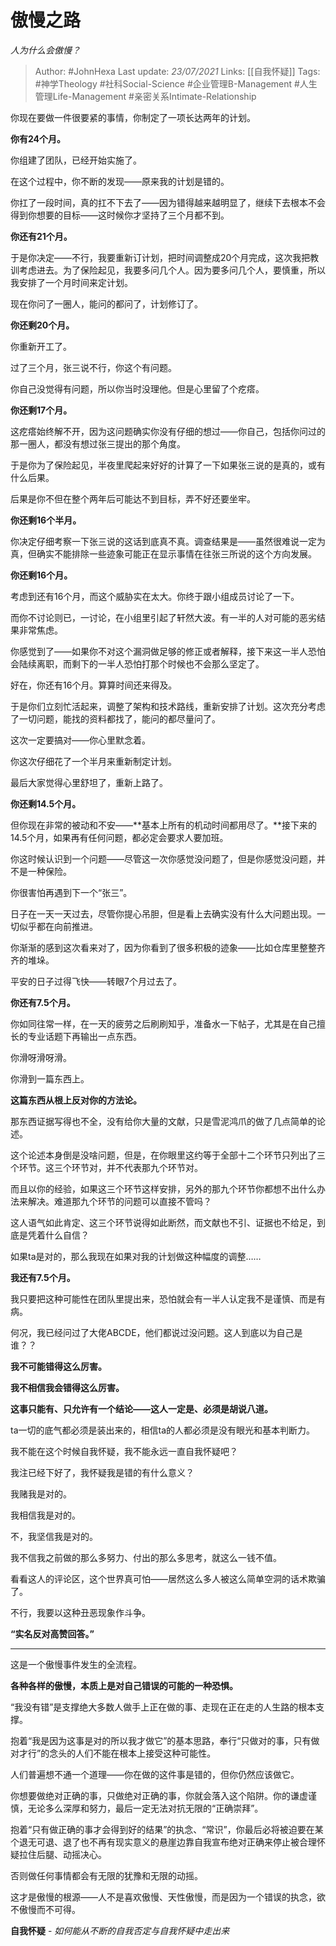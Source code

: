# 傲慢之路
*人为什么会傲慢？*

> Author: #JohnHexa
Last update: *23/07/2021* 
Links: [[自我怀疑]]
Tags: #神学Theology #社科Social-Science  #企业管理B-Management #人生管理Life-Management #亲密关系Intimate-Relationship 



你现在要做一件很要紧的事情，你制定了一项长达两年的计划。

**你有24个月。**

你组建了团队，已经开始实施了。

在这个过程中，你不断的发现——原来我的计划是错的。

你扛了一段时间，真的扛不下去了——因为错得越来越明显了，继续下去根本不会得到你想要的目标——这时候你才坚持了三个月都不到。

**你还有21个月。**

于是你决定——不行，我要重新订计划，把时间调整成20个月完成，这次我把教训考虑进去。为了保险起见，我要多问几个人。因为要多问几个人，要慎重，所以我安排了一个月时间来定计划。

现在你问了一圈人，能问的都问了，计划修订了。

**你还剩20个月。**

你重新开工了。

过了三个月，张三说不行，你这个有问题。

你自己没觉得有问题，所以你当时没理他。但是心里留了个疙瘩。

**你还剩17个月。**

这疙瘩始终解不开，因为这问题确实你没有仔细的想过——你自己，包括你问过的那一圈人，都没有想过张三提出的那个角度。

于是你为了保险起见，半夜里爬起来好好的计算了一下如果张三说的是真的，或有什么后果。

后果是你不但在整个两年后可能达不到目标，弄不好还要坐牢。

**你还剩16个半月。**

你决定仔细考察一下张三说的这话到底真不真。调查结果是——虽然很难说一定为真，但确实不能排除一些迹象可能正在显示事情在往张三所说的这个方向发展。

**你还剩16个月。**

考虑到还有16个月，而这个威胁实在太大。你终于跟小组成员讨论了一下。

而你不讨论则已，一讨论，在小组里引起了轩然大波。有一半的人对可能的恶劣结果非常焦虑。

你感觉到了——如果你不对这个漏洞做足够的修正或者解释，接下来这一半人恐怕会陆续离职，而剩下的一半人恐怕打那个时候也不会那么坚定了。

好在，你还有16个月。算算时间还来得及。

于是你们立刻忙活起来，调整了架构和技术路线，重新安排了计划。这次充分考虑了一切问题，能找的资料都找了，能问的都尽量问了。

这次一定要搞对——你心里默念着。

你这次仔细花了一个半月来重新制定计划。

最后大家觉得心里舒坦了，重新上路了。

**你还剩14.5个月。**

但你现在非常的被动和不安——**基本上所有的机动时间都用尽了。**接下来的14.5个月，如果再有任何问题，都必定会要求人要加班。

你这时候认识到一个问题——尽管这一次你感觉没问题了，但是你感觉没问题，并不是一种保险。

你很害怕再遇到下一个“张三”。

日子在一天一天过去，尽管你提心吊胆，但是看上去确实没有什么大问题出现。一切似乎都在向前推进。

你渐渐的感到这次看来对了，因为你看到了很多积极的迹象——比如仓库里整整齐齐的堆垛。

平安的日子过得飞快——转眼7个月过去了。

**你还有7.5个月。**

你如同往常一样，在一天的疲劳之后刷刷知乎，准备水一下帖子，尤其是在自己擅长的专业话题下再输出一点东西。

你滑呀滑呀滑。

你滑到一篇东西上。

**这篇东西从根上反对你的方法论。**

那东西证据写得也不全，没有给你大量的文献，只是雪泥鸿爪的做了几点简单的论述。

这个论述本身倒是没啥问题，但是，在你眼里这约等于全部十二个环节只列出了三个环节。这三个环节对，并不代表那九个环节对。

而且以你的经验，如果这三个环节这样安排，另外的那九个环节你都想不出什么办法来解决。难道那九个环节的问题可以直接不管吗？

这人语气如此肯定、这三个环节说得如此断然，而文献也不引、证据也不给足，到底是凭着什么自信？

如果ta是对的，那么我现在如果对我的计划做这种幅度的调整……

**我还有7.5个月。**

我只要把这种可能性在团队里提出来，恐怕就会有一半人认定我不是谨慎、而是有病。

何况，我已经问过了大佬ABCDE，他们都说过没问题。这人到底以为自己是谁？？

**我不可能错得这么厉害。**

**我不相信我会错得这么厉害。**

  

**这事只能有、只允许有一个结论——这人一定是、必须是胡说八道。**

  

ta一切的底气都必须是装出来的，相信ta的人都必须是没有眼光和基本判断力。

  

我不能在这个时候自我怀疑，我不能永远一直自我怀疑吧？

我注已经下好了，我怀疑我是错的有什么意义？

我赌我是对的。

我相信我是对的。

不，我坚信我是对的。

我不信我之前做的那么多努力、付出的那么多思考，就这么一钱不值。

  

看看这人的评论区，这个世界真可怕——居然这么多人被这么简单空洞的话术欺骗了。

  

不行，我要以这种丑恶现象作斗争。

  

**“实名反对高赞回答。”**

---

  

这是一个傲慢事件发生的全流程。

**各种各样的傲慢，本质上是对自己错误的可能的一种恐惧。**

“我没有错”是支撑绝大多数人做手上正在做的事、走现在正在走的人生路的根本支撑。

抱着“我是因为这事是对的所以我才做它”的基本思路，奉行“只做对的事，只有做对才行”的念头的人们不能在根本上接受这种可能性。

人们普遍想不通一个道理——你在做的这件事是错的，但你仍然应该做它。

你想要做绝对正确的事，只做绝对正确的事，你就会落入这个陷阱。你的谦虚谨慎，无论多么深厚和努力，最后一定无法对抗无限的“正确崇拜”。

抱着“只有做正确的事才会得到好的结果”的执念、“常识”，你最后必将被迫要在某个退无可退、退了也不再有现实意义的悬崖边靠自我宣布绝对正确来停止被合理怀疑拉住后腿、动摇决心。

否则做任何事情都会有无限的犹豫和无限的动摇。

这才是傲慢的根源——人不是喜欢傲慢、天性傲慢，而是因为一个错误的执念，欲不傲慢而不可得。

**自我怀疑** - *如何能从不断的自我否定与自我怀疑中走出来*


